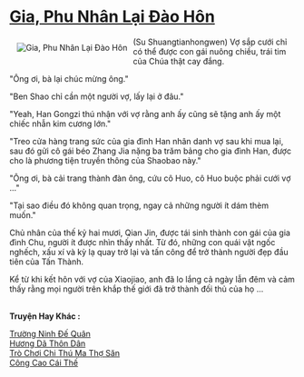 <a href="https://truyentiki.com/gia-phu-nhan-lai-dao-hon.33548/" title="Gia, Phu Nhân Lại Đào Hôn"><h1>Gia, Phu Nhân Lại Đào Hôn</h1></a><div style="display:table"><img align="right" style="float: left; padding: 10px;" src="https://truyentiki.com/a/img/str/src/33548.jpg" alt="Gia, Phu Nhân Lại Đào Hôn">(Su Shuangtianhongwen) Vợ sắp cưới chỉ có thể được con gái nuông chiều, trái tim của Chúa thật cay đắng. <p></p> "Ông ơi, bà lại chúc mừng ông." <p></p> "Ben Shao chỉ cần một người vợ, lấy lại ở đâu." <p></p> "Yeah, Han Gongzi thú nhận với vợ rằng anh ấy cũng sẽ tặng anh ấy một chiếc nhẫn kim cương lớn." <p></p> "Treo cửa hàng trang sức của gia đình Han nhân danh vợ sau khi mua lại, sau đó gửi cô gái béo Zhang Jia nặng ba trăm bảng cho gia đình Han, được cho là phương tiện truyền thông của Shaobao này." <p></p> "Ông ơi, bà cải trang thành đàn ông, cứu cô Huo, cô Huo buộc phải cưới vợ ..." <p></p> "Tại sao điều đó không quan trọng, ngay cả những người ít dám thèm muốn." <p></p> Chủ nhân của thế kỷ hai mươi, Qian Jin, được tái sinh thành con gái của gia đình Chu, người ít được nhìn thấy nhất. Từ đó, những con quái vật ngốc nghếch, xấu xí và kỳ lạ quay trở lại và tấn công để trở thành người đẹp đầu tiên của Tấn Thành. <p></p> Kể từ khi kết hôn với vợ của Xiaojiao, anh đã lo lắng cả ngày lẫn đêm và cảm thấy rằng mọi người trên khắp thế giới đã trở thành đối thủ của họ ...</div><p><br><b>Truyện Hay Khác :</b></p><a href="https://truyentiki.com/truong-ninh-de-quan.33547/" alt="Trường Ninh Đế Quân">Trường Ninh Đế Quân</a><br/><a href="https://github.com/nownovels/top500/tree/master/truyenhay/33450/" alt="Hương Dã Thôn Dân">Hương Dã Thôn Dân</a><br/><a href="https://github.com/nownovels/top500/tree/master/truyenhay/33849/" alt="Trò Chơi Chi Thú Ma Thợ Săn">Trò Chơi Chi Thú Ma Thợ Săn</a><br/><a href="https://github.com/nownovels/top500/tree/master/truyenhay/33723/" alt="Công Cao Cái Thế">Công Cao Cái Thế</a><br/>